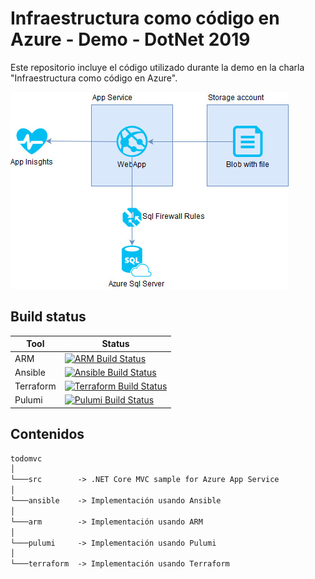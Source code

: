 # Infraestructura como código en Azure - Demo - DotNet 2019

Este repositorio incluye el código utilizado durante la demo en la charla "Infraestructura como código en Azure".

![Estructura de la infraestructura a generar][diagram]

## Build status

|Tool|Status|
|----|------|
|ARM|[![ARM Build Status](https://berriart.visualstudio.com/Dotnet2019Demo/_apis/build/status/Dotnet2019Demo-ARM?branchName=master)](https://berriart.visualstudio.com/Dotnet2019Demo/_build/latest?definitionId=27&branchName=master)|
|Ansible|[![Ansible Build Status](https://berriart.visualstudio.com/Dotnet2019Demo/_apis/build/status/Dotnet2019Demo-Ansible?branchName=master)](https://berriart.visualstudio.com/Dotnet2019Demo/_build/latest?definitionId=26&branchName=master)|
|Terraform|[![Terraform Build Status](https://berriart.visualstudio.com/Dotnet2019Demo/_apis/build/status/Dotnet2019Demo-Terraform?branchName=master)](https://berriart.visualstudio.com/Dotnet2019Demo/_build/latest?definitionId=25&branchName=master)|
|Pulumi|[![Pulumi Build Status](https://berriart.visualstudio.com/Dotnet2019Demo/_apis/build/status/Dotnet2019Demo-Pulumi?branchName=master)](https://berriart.visualstudio.com/Dotnet2019Demo/_build/latest?definitionId=24&branchName=master)|

## Contenidos

```txt
todomvc
│
└───src        -> .NET Core MVC sample for Azure App Service
│
└───ansible    -> Implementación usando Ansible
│
└───arm        -> Implementación usando ARM
│
└───pulumi     -> Implementación usando Pulumi
│
└───terraform  -> Implementación usando Terraform
```

[diagram]: DotNetDemo2019.jpg "Logo Title Text 2"
